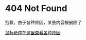# 404 Not Found

抱歉，由于各种原因，某些内容被删除了

[鼠标悬停在这里查看各种原因](./notice.md "被骗了 、离婚了 、分手了、失恋了、难过了 、伤心了、抑郁了、想哭了、难受了、心碎了、落泪了、崩溃了、怀孕了、吵架了、搬家了、毕业了、出国了、前女友出轨了、留学了、移民了、换房了、退坑了、不学了")

